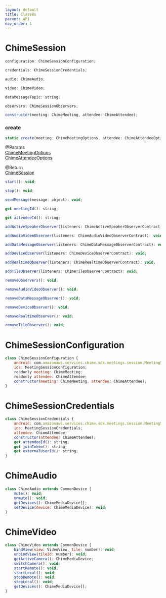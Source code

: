 ```yaml
---
layout: default
title: Classes
parent: API
nav_order: 1
---
```



# ChimeSession
```js
configuration: ChimeSessionConfiguration;
```

```js    
credentials: ChimeSessionCredentials;
```

```js    
audio: ChimeAudio;
```

```js    
video: ChimeVideo;
```

```js    
dataMessageTopic: string;
```

```js    
observers: ChimeSessionObservers;
```

```js    
constructor(meeting: ChimeMeeting, attendee: ChimeAttendee);
```

### create
```js    
static create(meeting: ChimeMeetingOptions, attendee: ChimeAttendeeOptions): ChimeSession;
```

@Params   
[ChimeMeetingOptions](/docs/api/interfaces/#chimemeetingoptions)  
[ChimeAttendeeOptions](/docs/api/interfaces/#chimeattendeeoptions)

@Return  
[ChimeSession](/docs/api/chime-session/#chimesession)  



```js    
start(): void;
```

```js    
stop(): void;
```

```js    
sendMessage(message: object): void;
```

```js    
get meetingId(): string;
```

```js    
get attendeeId(): string;
```

```js    
addActiveSpeakerObserver(listeners: ChimeActiveSpeakerObserverContract): void;
```

```js    
addAudioVideoObserver(listeners: ChimeAudioVideoObserverContract): void;
```

```js    
addDataMessageObserver(listeners: ChimeDataMessageObserverContract): void;
```

```js    
addDeviceObserver(listeners: ChimeDeviceObserverContract): void;
```

```js    
addRealtimeObserver(listeners: ChimeRealtimeObserverContract): void;
```

```js    
addTileObserver(listeners: ChimeTileObserverContract): void;
```

```js    
removeObservers(): void;
```

```js    
removeAudioVideoObserver(): void;
```

```js    
removeDataMessageObserver(): void;
```

```js    
removeDeviceObserver(): void;
```

```js    
removeRealtimeObserver(): void;
```

```js    
removeTileObserver(): void;
```

# ChimeSessionConfiguration
```js
class ChimeSessionConfiguration {
    android: com.amazonaws.services.chime.sdk.meetings.session.MeetingSessionConfiguration;
    ios: MeetingSessionConfiguration;
    readonly meeting: ChimeMeeting;
    readonly attendee: ChimeAttendee;
    constructor(meeting: ChimeMeeting, attendee: ChimeAttendee);
}
```

# ChimeSessionCredentials
```js
class ChimeSessionCredentials {
    android: com.amazonaws.services.chime.sdk.meetings.session.MeetingSessionCredentials;
    ios: MeetingSessionCredentials;
    attendee: ChimeAttendee;
    constructor(attendee: ChimeAttendee);
    get attendeeId(): string;
    get joinToken(): string;
    get externalUserId(): string;
}
```

# ChimeAudio
```js
class ChimeAudio extends CommonDevice {
    mute(): void;
    unmute(): void;
    getDevices(): ChimeMediaDevice[];
    setDevice(device: ChimeMediaDevice): void;
}
```

# ChimeVideo
```js
class ChimeVideo extends CommonDevice {
    bindView(view: VideoView, tile: number): void;
    unbindView(tileId: number): void;
    getActiveCamera(): ChimeMediaDevice;
    switchCamera(): void;
    startRemote(): void;
    startLocal(): void;
    stopRemote(): void;
    stopLocal(): void;
    getDevices(): ChimeMediaDevice[];
}
```

